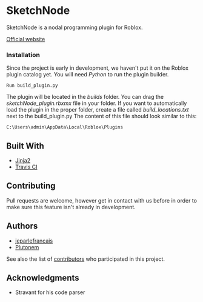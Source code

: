 # SketchNode

SketchNode is a nodal programming plugin for Roblox.

[Official website](https://jeparlefrancais.github.io/sketchNode/index.html)

### Installation

Since the project is early in development, we haven't put it on the Roblox plugin catalog yet.
You will need *Python* to run the plugin builder.

```
Run build_plugin.py
```

The plugin will be located in the *builds* folder. You can drag the *sketchNode_plugin.rbxmx* file in your folder. If you want to automatically load the plugin in the proper folder, create a file called *build_locations.txt* next to the build_plugin.py The content of this file should look similar to this:

```
C:\Users\admin\AppData\Local\Roblox\Plugins
```

## Built With

* [Jinja2](http://jinja.pocoo.org/docs/2.10/#)
* [Travis CI](https://travis-ci.org/)

## Contributing

Pull requests are welcome, however get in contact with us before in order to make sure this feature isn't already in development.

## Authors

* [jeparlefrancais](https://www.roblox.com/users/3370645/profile)
* [Plutonem](https://www.roblox.com/users/4269345/profile)

See also the list of [contributors](https://github.com/your/project/contributors) who participated in this project.

## Acknowledgments

* Stravant for his code parser
